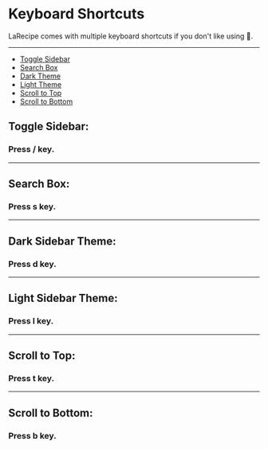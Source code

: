 # Keyboard Shortcuts

LaRecipe comes with multiple keyboard shortcuts if you don't like using 🐁.

---

- [Toggle Sidebar](#toggle-sidebar)
- [Search Box](#search-box)
- [Dark Theme](#dark-theme)
- [Light Theme](#light-theme)
- [Scroll to Top](#scroll-to-top)
- [Scroll to Bottom](#scroll-to-bottom)

<a name="toggle-sidebar"></a>
## Toggle Sidebar:

### Press <larecipe-badge type="primary">/</larecipe-badge> key.

---

<a name="search-box"></a>
## Search Box:

### Press <larecipe-badge type="primary">s</larecipe-badge> key.

---

<a name="dark-theme"></a>
## Dark Sidebar Theme:

### Press <larecipe-badge type="primary">d</larecipe-badge> key.


---

<a name="light-theme"></a>
## Light Sidebar Theme:

### Press <larecipe-badge type="primary">l</larecipe-badge> key.

---

<a name="scroll-to-top"></a>
## Scroll to Top:

### Press <larecipe-badge type="primary">t</larecipe-badge> key.

---

<a name="scroll-to-bottom"></a>
## Scroll to Bottom:

### Press <larecipe-badge type="primary">b</larecipe-badge> key.

